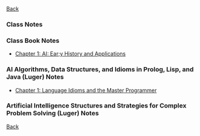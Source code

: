 
[Back](../../README..md)
### Class Notes


### Class Book Notes

- [Chapter 1: AI: Ear;y History and Applications](Book/Ch1.md)

### AI Algorithms, Data Structures, and Idioms in Prolog, Lisp, and Java (Luger) Notes

- [Chapter 1:  Language Idioms and the Master Programmer](Book2/Ch1)



### Artificial Intelligence Structures and Strategies for Complex Problem Solving (Luger) Notes


[Back](../../README..md)